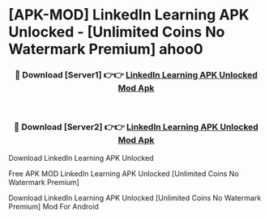 # [APK-MOD] LinkedIn Learning APK Unlocked - [Unlimited Coins No Watermark Premium] ahoo0



<div align="center">
<h3>🔴 Download [Server1] 👉👉 <a href="https://momento.my/?title=LinkedIn_Learning_APK_Unlocked">LinkedIn Learning APK Unlocked Mod Apk</a></h3><br>

<h3>🔴 Download [Server2] 👉👉 <a href="https://momento.my/?title=LinkedIn_Learning_APK_Unlocked">LinkedIn Learning APK Unlocked Mod Apk</a></h3>
</div>



Download LinkedIn Learning APK Unlocked 

Free APK MOD LinkedIn Learning APK Unlocked [Unlimited Coins No Watermark Premium]

Download LinkedIn Learning APK Unlocked [Unlimited Coins No Watermark Premium] Mod For Android
